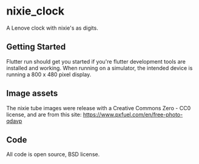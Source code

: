 # nixie_clock

A Lenove clock with nixie's as digits.

## Getting Started

Flutter run should get you started if you're flutter development tools are installed and working.
When running on a simulator, the intended device is running a 800 x 480 pixel display.

## Image assets

The nixie tube images were release with a Creative Commons Zero - CC0 license, and are from this site:
https://www.pxfuel.com/en/free-photo-qdavp

## Code 

All code is open source, BSD license.
